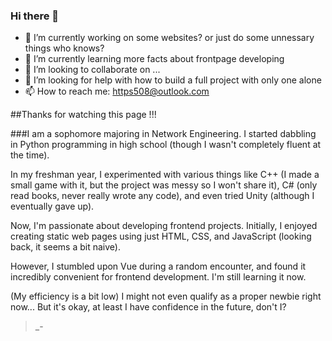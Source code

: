 ### Hi there 👋


- 🔭 I’m currently working on some websites? or just do some unnessary things who knows?
- 🌱 I’m currently learning more facts about frontpage developing
- 👯 I’m looking to collaborate on ...
- 🤔 I’m looking for help with how to build a full project with only one alone
- 📫 How to reach me: https508@outlook.com

##Thanks for watching this page !!!

###I am a sophomore majoring in Network Engineering. 
I started dabbling in Python programming in high school (though I wasn't completely fluent at the time). 

In my freshman year, I experimented with various things like C++ (I made a small game with it, but the project was messy so I won't share it), C# (only read books, never really wrote any code), and even tried Unity (although I eventually gave up). 

Now, I'm passionate about developing frontend projects. Initially, I enjoyed creating static web pages using just HTML, CSS, and JavaScript (looking back, it seems a bit naive). 

However, I stumbled upon Vue during a random encounter, and found it incredibly convenient for frontend development. I'm still learning it now.

(My efficiency is a bit low) I might not even qualify as a proper newbie right now... But it's okay, at least I have confidence in the future, don't I?

>_-
